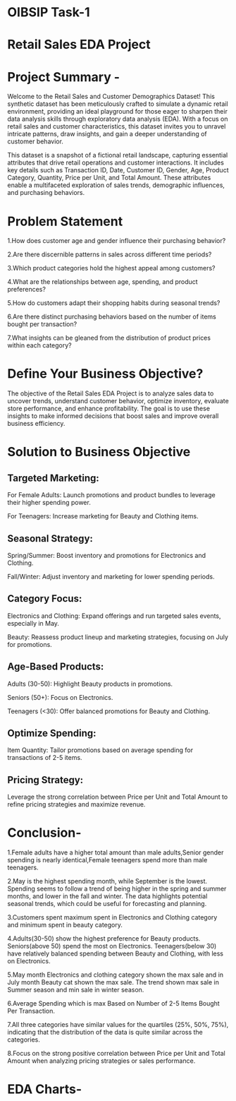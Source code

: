 # OIBSIP Task-1
# Retail Sales EDA Project
# Project Summary -

Welcome to the Retail Sales and Customer Demographics Dataset! This synthetic dataset has been meticulously crafted to simulate a dynamic retail environment, providing an ideal playground for those eager to sharpen their data analysis skills through exploratory data analysis (EDA). With a focus on retail sales and customer characteristics, this dataset invites you to unravel intricate patterns, draw insights, and gain a deeper understanding of customer behavior.

This dataset is a snapshot of a fictional retail landscape, capturing essential attributes that drive retail operations and customer interactions. It includes key details such as Transaction ID, Date, Customer ID, Gender, Age, Product Category, Quantity, Price per Unit, and Total Amount. These attributes enable a multifaceted exploration of sales trends, demographic influences, and purchasing behaviors.

# Problem Statement

1.How does customer age and gender influence their purchasing behavior?

2.Are there discernible patterns in sales across different time periods?

3.Which product categories hold the highest appeal among customers?

4.What are the relationships between age, spending, and product preferences?

5.How do customers adapt their shopping habits during seasonal trends?

6.Are there distinct purchasing behaviors based on the number of items bought per transaction?

7.What insights can be gleaned from the distribution of product prices within each category?

# Define Your Business Objective?

The objective of the Retail Sales EDA Project is to analyze sales data to uncover trends, understand customer behavior, optimize inventory, evaluate store performance, and enhance profitability. The goal is to use these insights to make informed decisions that boost sales and improve overall business efficiency.

# Solution to Business Objective

## Targeted Marketing:

For Female Adults: Launch promotions and product bundles to leverage their higher spending power.

For Teenagers: Increase marketing for Beauty and Clothing items.

## Seasonal Strategy:

Spring/Summer: Boost inventory and promotions for Electronics and Clothing.

Fall/Winter: Adjust inventory and marketing for lower spending periods.

## Category Focus:

Electronics and Clothing: Expand offerings and run targeted sales events, especially in May.

Beauty: Reassess product lineup and marketing strategies, focusing on July for promotions.

## Age-Based Products:

Adults (30-50): Highlight Beauty products in promotions.

Seniors (50+): Focus on Electronics.

Teenagers (<30): Offer balanced promotions for Beauty and Clothing.

## Optimize Spending:

Item Quantity: Tailor promotions based on average spending for transactions of 2-5 items.

## Pricing Strategy:

Leverage the strong correlation between Price per Unit and Total Amount to refine pricing strategies and maximize revenue.

# Conclusion-

1.Female adults have a higher total amount than male adults,Senior
gender spending is nearly identical,Female teenagers spend more than male teenagers.

2.May is the highest spending month, while September is the lowest. Spending seems to follow a trend of being higher in the spring and summer months, and lower in the fall and winter. The data highlights potential seasonal trends, which could be useful for forecasting and planning.

3.Customers spent maximum spent in Electronics and Clothing category and
minimum spent in beauty category.

4.Adults(30-50) show the highest preference for Beauty products. Seniors(above 50) spend the most on Electronics. Teenagers(below 30) have relatively balanced spending between Beauty and Clothing, with less on Electronics.

5.May month Electronics and clothing category shown the max sale and in July month Beauty cat shown the max sale. The trend shown max sale in Summer season and min sale in winter season.

6.Average Spending which is max Based on Number of 2-5 Items Bought Per Transaction.

7.All three categories have similar values for the quartiles (25%, 50%, 75%), indicating that the distribution of the data is quite similar across the categories.

8.Focus on the strong positive correlation between Price per Unit and Total Amount when analyzing pricing strategies or sales performance.

# EDA Charts-



